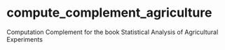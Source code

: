 # compute_complement_agriculture
Computation Complement for the book Statistical Analysis of Agricultural Experiments
